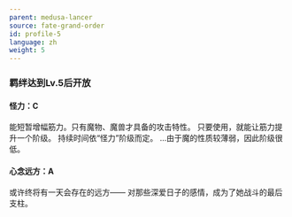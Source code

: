 ```yaml
---
parent: medusa-lancer
source: fate-grand-order
id: profile-5
language: zh
weight: 5
---
```


### 羁绊达到Lv.5后开放

#### 怪力：C

能短暂增幅筋力。只有魔物、魔兽才具备的攻击特性。
只要使用，就能让筋力提升一个阶级。
持续时间依“怪力”阶级而定。
…由于魔的性质较薄弱，因此阶级很低。

#### 心念远方：A

或许终将有一天会存在的远方——
对那些深爱日子的感情，成为了她战斗的最后支柱。
